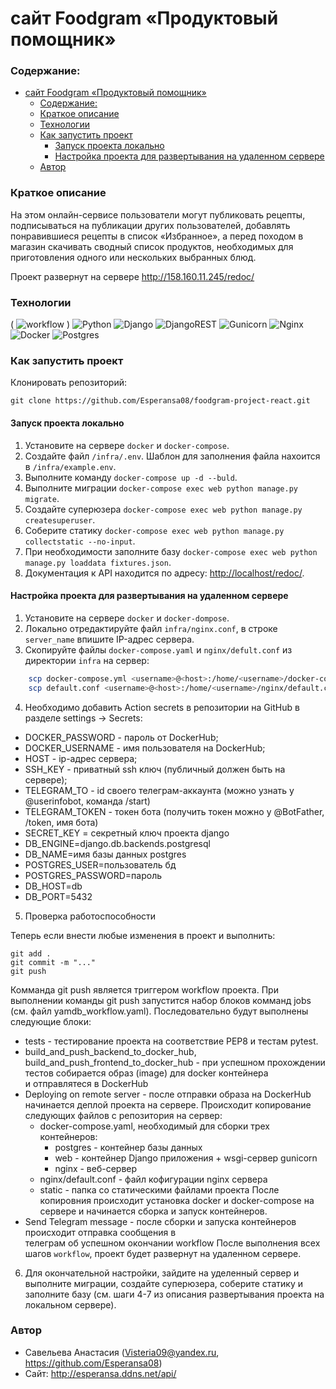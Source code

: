 # сайт Foodgram «Продуктовый помощник»

### Содержание: 

- [сайт Foodgram «Продуктовый помощник»](#сайт-foodgram-продуктовый-помощник)
    - [Содержание:](#содержание)
    - [Краткое описание](#краткое-описание)
    - [Технологии](#технологии)
    - [Как запустить проект](#как-запустить-проект)
      - [Запуск проекта локально](#запуск-проекта-локально)
      - [Настройка проекта для развертывания на удаленном сервере](#настройка-проекта-для-развертывания-на-удаленном-сервере)
    - [Автор](#автор)
### Краткое описание 

На этом онлайн-сервисе пользователи могут публиковать рецепты, подписываться на публикации других пользователей, добавлять понравившиеся рецепты в список «Избранное», а перед походом в магазин скачивать сводный список продуктов, необходимых для приготовления одного или нескольких выбранных блюд.

Проект развернут на сервере <http://158.160.11.245/redoc/> 
 
### Технологии 

(   ![workflow](https://github.com/Esperansa08/foodgram-project-react/actions/workflows/foodgram_workflow.yml/badge.svg) )
![Python](https://img.shields.io/badge/python-3670A0?style=for-the-badge&logo=python&logoColor=ffdd54) 
![Django](https://img.shields.io/badge/django-%23092E20.svg?style=for-the-badge&logo=django&logoColor=white) 
![DjangoREST](https://img.shields.io/badge/DJANGO-REST-ff1709?style=for-the-badge&logo=django&logoColor=white&color=ff1709&labelColor=gray) 
![Gunicorn](https://img.shields.io/badge/gunicorn-%298729.svg?style=for-the-badge&logo=gunicorn&logoColor=white) 
![Nginx](https://img.shields.io/badge/nginx-%23009639.svg?style=for-the-badge&logo=nginx&logoColor=white) 
![Docker](https://img.shields.io/badge/docker-%230db7ed.svg?style=for-the-badge&logo=docker&logoColor=white) 
![Postgres](https://img.shields.io/badge/postgres-%23316192.svg?style=for-the-badge&logo=postgresql&logoColor=white) 


### Как запустить проект 

Клонировать репозиторий: 

``` 
git clone https://github.com/Esperansa08/foodgram-project-react.git
``` 

#### Запуск проекта локально 

1. Установите на сервере `docker` и `docker-сompose`. 
2. Создайте файл `/infra/.env`. Шаблон для заполнения файла нахоится в `/infra/example.env`. 
3. Выполните команду `docker-compose up -d --buld`. 
4. Выполните миграции `docker-compose exec web python manage.py migrate`. 
5. Создайте суперюзера `docker-compose exec web python manage.py createsuperuser`. 
6. Соберите статику `docker-compose exec web python manage.py collectstatic --no-input`. 
7. При необходимости заполните базу `docker-compose exec web python manage.py loaddata fixtures.json`. 
8. Документация к API находится по адресу: <http://localhost/redoc/>. 

#### Настройка проекта для развертывания на удаленном сервере 

1. Установите на сервере `docker` и `docker-dompose`. 
2. Локально отредактируйте файл `infra/nginx.conf`, в строке `server_name` впишите IP-адрес сервера. 
3. Скопируйте файлы `docker-compose.yaml` и `nginx/defult.conf` из директории `infra` на сервер: 
 
```bash 
    scp docker-compose.yml <username>@<host>:/home/<username>/docker-compose.yaml 
    scp default.conf <username>@<host>:/home/<username>/nginx/default.conf 
``` 

4. Необходимо добавить Action secrets в репозитории на GitHub в разделе settings -> Secrets: 

* DOCKER_PASSWORD - пароль от DockerHub; 
* DOCKER_USERNAME - имя пользователя на DockerHub; 
* HOST - ip-адрес сервера; 
* SSH_KEY - приватный ssh ключ (публичный должен быть на сервере); 
* TELEGRAM_TO - id своего телеграм-аккаунта (можно узнать у @userinfobot, команда /start) 
* TELEGRAM_TOKEN - токен бота (получить токен можно у @BotFather, /token, имя бота) 
* SECRET_KEY = секретный ключ проекта django 
* DB_ENGINE=django.db.backends.postgresql  
* DB_NAME=имя базы данных postgres 
* POSTGRES_USER=пользователь бд 
* POSTGRES_PASSWORD=пароль 
* DB_HOST=db 
* DB_PORT=5432 

5. Проверка работоспособности 

Теперь если внести любые изменения в проект и выполнить: 
``` 
git add . 
git commit -m "..." 
git push 

``` 
Комманда git push является триггером workflow проекта. 
При выполнении команды git push запустится набор блоков комманд jobs (см. файл yamdb_workflow.yaml). 
Последовательно будут выполнены следующие блоки: 
* tests - тестирование проекта на соответствие PEP8 и тестам pytest. 
* build_and_push_backend_to_docker_hub, build_and_push_frontend_to_docker_hub - при успешном прохождении тестов собирается образ (image) для docker контейнера  
и отправлятеся в DockerHub 
* Deploying on remote server - после отправки образа на DockerHub начинается деплой проекта на сервере. 
Происходит копирование следующих файлов с репозитория на сервер: 
  - docker-compose.yaml, необходимый для сборки трех контейнеров: 
    + postgres - контейнер базы данных 
    + web - контейнер Django приложения + wsgi-сервер gunicorn 
    + nginx - веб-сервер 
  - nginx/default.conf - файл кофигурации nginx сервера 
  - static - папка со статическими файлами проекта 
  После копировния происходит установка docker и docker-compose на сервере 
  и начинается сборка и запуск контейнеров. 
* Send Telegram message - после сборки и запуска контейнеров происходит отправка сообщения в  
  телеграм об успешном окончании workflow 
После выполнения всех шагов `workflow`, проект будет развернут на удаленном сервере. 

6. Для окончательной настройки, зайдите на уделенный сервер и выполните миграции, создайте суперюзера, 
соберите статику и заполните базу (см. шаги 4-7 из описания развертывания проекта на локальном сервере). 

### Автор 

 * Савельева Анастасия (Visteria09@yandex.ru, https://github.com/Esperansa08) 
 * Сайт: http://esperansa.ddns.net/api/